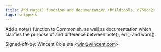 ```yaml
---
title: Add note() function and documentation (buildtools, d75ece2)
tags: snippets
---
```


Add a note() function to Common.sh, as well as documentation which clarifies the purpose of and difference between note(), err() and warn().

Signed-off-by: Wincent Colaiuta &lt;win@wincent.com&gt;
